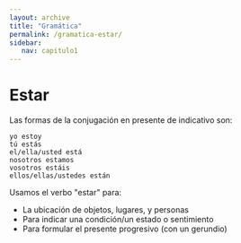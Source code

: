 ```yaml
---
layout: archive
title: "Gramática"
permalink: /gramatica-estar/
sidebar:
   nav: capitulo1
---
```

# Estar

Las formas de la conjugación en presente de indicativo son: 

```{r}
yo estoy
tú estás
el/ella/usted está
nosotros estamos
vosotros estáis
ellos/ellas/ustedes están
```

Usamos el verbo "estar" para:
- La ubicación de objetos, lugares, y personas
- Para indicar una condición/un estado o sentimiento 
- Para formular el presente progresivo (con un gerundio)

